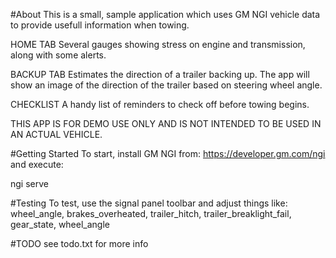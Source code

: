 #About
This is a small, sample application which uses GM NGI vehicle data to provide usefull information when towing.

HOME TAB
Several gauges showing stress on engine and transmission, along with some alerts.

BACKUP TAB
Estimates the direction of a trailer backing up. The app will show an image of the direction of the trailer based on steering wheel angle.

CHECKLIST
A handy list of reminders to check off before towing begins.

THIS APP IS FOR DEMO USE ONLY AND IS NOT INTENDED TO BE USED IN AN ACTUAL VEHICLE.

#Getting Started
To start, install GM NGI from: https://developer.gm.com/ngi and execute:

ngi serve

#Testing
To test, use the signal panel toolbar and adjust things like: wheel_angle, brakes_overheated, trailer_hitch, trailer_breaklight_fail, gear_state, wheel_angle

#TODO
see todo.txt for more info